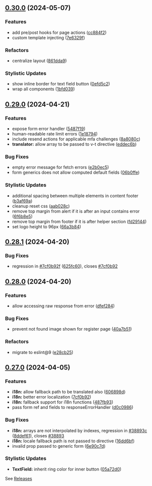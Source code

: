 

## [0.30.0](https://github.com/PlusAuth/plusauth-widget/compare/v0.29.0...v0.30.0) (2024-05-07)


### Features

* add pre/post hooks for page actions ([cc884f2](https://github.com/PlusAuth/plusauth-widget/commit/cc884f20c614855eeb088559c48494135363be3a))
* custom template injecting ([7e6329f](https://github.com/PlusAuth/plusauth-widget/commit/7e6329f07b1a64769bac08def9c635f223933a3e))


### Refactors

* centralize layout ([861dda9](https://github.com/PlusAuth/plusauth-widget/commit/861dda95bc121dcc2db470a149a3930f094db1f0))


### Stylistic Updates

* show inline border for text field button ([0efd5c2](https://github.com/PlusAuth/plusauth-widget/commit/0efd5c24e1b182f5fa0b6365cc6f7f811e621711))
* wrap all components ([1bfd039](https://github.com/PlusAuth/plusauth-widget/commit/1bfd03972ba7f0a1adef021c1edd7aa52395a91d))

## [0.29.0](https://github.com/PlusAuth/plusauth-widget/compare/v0.28.1...v0.29.0) (2024-04-21)


### Features

* expose form error handler ([5487f19](https://github.com/PlusAuth/plusauth-widget/commit/5487f19f029e72c31f470b6d3abac38260c1d3fb))
* human-readable rate limit errors ([1e18794](https://github.com/PlusAuth/plusauth-widget/commit/1e1879468075b2b0706397763992ab410fd02193))
* include resend actions for applicable mfa challenges ([8a8080c](https://github.com/PlusAuth/plusauth-widget/commit/8a8080c63534d46eb09b8b364c4e74cb87063cdb))
* **translator:** allow array to be passed to v-t directive ([eddec6b](https://github.com/PlusAuth/plusauth-widget/commit/eddec6b66b24a57fc6053717c121e050e4773e49))


### Bug Fixes

* empty error message for fetch errors ([e2b0ec5](https://github.com/PlusAuth/plusauth-widget/commit/e2b0ec5c9ef7fa381079917e867b972d977efb4c))
* form generics does not allow computed default fields ([06b0ffe](https://github.com/PlusAuth/plusauth-widget/commit/06b0ffef486608b081f818230a67743fcbc1616a))


### Stylistic Updates

* additional spacing between multiple elements in content footer ([b3af69a](https://github.com/PlusAuth/plusauth-widget/commit/b3af69ab75ae29f902f5154916603250c7d6fb4a))
* cleanup reset css ([aab028c](https://github.com/PlusAuth/plusauth-widget/commit/aab028c3e232632978118b91ffa5a6859cc0153a))
* remove top margin from alert if it is after an input contains error ([6f6b8e5](https://github.com/PlusAuth/plusauth-widget/commit/6f6b8e5369b115bb88758cd17670e9b6f65159af))
* remove top margin from footer if it is after helper section ([fd29144](https://github.com/PlusAuth/plusauth-widget/commit/fd29144b75193b7ea27ebe48249a4150b8616aa4))
* set logo height to 96px ([66a3b84](https://github.com/PlusAuth/plusauth-widget/commit/66a3b84ef26adbd4b773e171a1b1830f5c525fb2))

## [0.28.1](https://github.com/PlusAuth/plusauth-widget/compare/v0.28.0...v0.28.1) (2024-04-20)


### Bug Fixes

* regression in [#7cf0b92f](https://github.com/PlusAuth/plusauth-widget/issues/7cf0b92f) ([625fc60](https://github.com/PlusAuth/plusauth-widget/commit/625fc60d0351582c4e38b93ed0ca8807e7a62139)), closes [#7cf0b92](https://github.com/PlusAuth/plusauth-widget/issues/7cf0b92)

## [0.28.0](https://github.com/PlusAuth/plusauth-widget/compare/v0.27.0...v0.28.0) (2024-04-20)


### Features

* allow accessing raw response from error ([dfef284](https://github.com/PlusAuth/plusauth-widget/commit/dfef284beef77f4a1cfc61ddc2a65d5a48934111))


### Bug Fixes

* prevent not found image shown for register page ([40a7b51](https://github.com/PlusAuth/plusauth-widget/commit/40a7b51a947eb7e6b0848fe1ae3481db878e4f3c))


### Refactors

* migrate to eslint@9 ([e28cb25](https://github.com/PlusAuth/plusauth-widget/commit/e28cb257db1a64c24e1110eb97d10b62c9dcc6c6))

## [0.27.0](https://github.com/PlusAuth/plusauth-widget/compare/v0.26.0...v0.27.0) (2024-04-05)


### Features

* **i18n:** allow fallback path to be translated also ([606898d](https://github.com/PlusAuth/plusauth-widget/commit/606898dfbe533e254f145d0ad0ce5602daaba4bd))
* **i18n:** better error localization ([7cf0b92](https://github.com/PlusAuth/plusauth-widget/commit/7cf0b92f8244bd764ed8469158276cf7733c71d4))
* **i18n:** fallback support for i18n functions ([487fb93](https://github.com/PlusAuth/plusauth-widget/commit/487fb93c38f9dcf0de674ed8c724592238475934))
* pass form ref and fields to responseErrorHandler ([d0c0986](https://github.com/PlusAuth/plusauth-widget/commit/d0c09861aca3eb58bd7a59e51b86c08f1bac96d9))


### Bug Fixes

* **i18n:** arrays are not interpolated by indexes, regression in [#38893c](https://github.com/PlusAuth/plusauth-widget/issues/38893c) ([8ddef61](https://github.com/PlusAuth/plusauth-widget/commit/8ddef61871582d706a06afc5a1f012f47c4def07)), closes [#38893](https://github.com/PlusAuth/plusauth-widget/issues/38893)
* **i18n:** locale fallback path is not passed to directive ([16dd6bf](https://github.com/PlusAuth/plusauth-widget/commit/16dd6bf7e2426edb2451c58205222579607587e8))
* invalid prop passed to generic form ([6e90c7d](https://github.com/PlusAuth/plusauth-widget/commit/6e90c7d99b4046fbd6a15c5d1100704d9de4c70a))


### Stylistic Updates

* **TextField:** inherit ring color for inner button ([05a72d0](https://github.com/PlusAuth/plusauth-widget/commit/05a72d032d654b77ad1344ab9aa30d9d70e7d17f))

See [Releases](https://github.com/PlusAuth/plusauth-widget/releases)
